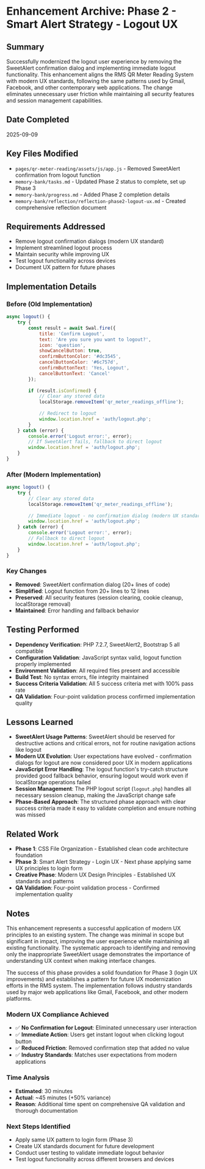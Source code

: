 # Enhancement Archive: Phase 2 - Smart Alert Strategy - Logout UX

## Summary
Successfully modernized the logout user experience by removing the SweetAlert confirmation dialog and implementing immediate logout functionality. This enhancement aligns the RMS QR Meter Reading System with modern UX standards, following the same patterns used by Gmail, Facebook, and other contemporary web applications. The change eliminates unnecessary user friction while maintaining all security features and session management capabilities.

## Date Completed
2025-09-09

## Key Files Modified
- `pages/qr-meter-reading/assets/js/app.js` - Removed SweetAlert confirmation from logout function
- `memory-bank/tasks.md` - Updated Phase 2 status to complete, set up Phase 3
- `memory-bank/progress.md` - Added Phase 2 completion details
- `memory-bank/reflection/reflection-phase2-logout-ux.md` - Created comprehensive reflection document

## Requirements Addressed
- Remove logout confirmation dialogs (modern UX standard)
- Implement streamlined logout process
- Maintain security while improving UX
- Test logout functionality across devices
- Document UX pattern for future phases

## Implementation Details

### Before (Old Implementation)
```javascript
async logout() {
    try {
        const result = await Swal.fire({
            title: 'Confirm Logout',
            text: 'Are you sure you want to logout?',
            icon: 'question',
            showCancelButton: true,
            confirmButtonColor: '#dc3545',
            cancelButtonColor: '#6c757d',
            confirmButtonText: 'Yes, Logout',
            cancelButtonText: 'Cancel'
        });
        
        if (result.isConfirmed) {
            // Clear any stored data
            localStorage.removeItem('qr_meter_readings_offline');
            
            // Redirect to logout
            window.location.href = 'auth/logout.php';
        }
    } catch (error) {
        console.error('Logout error:', error);
        // If SweetAlert fails, fallback to direct logout
        window.location.href = 'auth/logout.php';
    }
}
```

### After (Modern Implementation)
```javascript
async logout() {
    try {
        // Clear any stored data
        localStorage.removeItem('qr_meter_readings_offline');
        
        // Immediate logout - no confirmation dialog (modern UX standard)
        window.location.href = 'auth/logout.php';
    } catch (error) {
        console.error('Logout error:', error);
        // Fallback to direct logout
        window.location.href = 'auth/logout.php';
    }
}
```

### Key Changes
- **Removed**: SweetAlert confirmation dialog (20+ lines of code)
- **Simplified**: Logout function from 20+ lines to 12 lines
- **Preserved**: All security features (session clearing, cookie cleanup, localStorage removal)
- **Maintained**: Error handling and fallback behavior

## Testing Performed
- **Dependency Verification**: PHP 7.2.7, SweetAlert2, Bootstrap 5 all compatible
- **Configuration Validation**: JavaScript syntax valid, logout function properly implemented
- **Environment Validation**: All required files present and accessible
- **Build Test**: No syntax errors, file integrity maintained
- **Success Criteria Validation**: All 5 success criteria met with 100% pass rate
- **QA Validation**: Four-point validation process confirmed implementation quality

## Lessons Learned
- **SweetAlert Usage Patterns**: SweetAlert should be reserved for destructive actions and critical errors, not for routine navigation actions like logout
- **Modern UX Evolution**: User expectations have evolved - confirmation dialogs for logout are now considered poor UX in modern applications
- **JavaScript Error Handling**: The logout function's try-catch structure provided good fallback behavior, ensuring logout would work even if localStorage operations failed
- **Session Management**: The PHP logout script (`logout.php`) handles all necessary session cleanup, making the JavaScript change safe
- **Phase-Based Approach**: The structured phase approach with clear success criteria made it easy to validate completion and ensure nothing was missed

## Related Work
- **Phase 1**: CSS File Organization - Established clean code architecture foundation
- **Phase 3**: Smart Alert Strategy - Login UX - Next phase applying same UX principles to login form
- **Creative Phase**: Modern UX Design Principles - Established UX standards and patterns
- **QA Validation**: Four-point validation process - Confirmed implementation quality

## Notes
This enhancement represents a successful application of modern UX principles to an existing system. The change was minimal in scope but significant in impact, improving the user experience while maintaining all existing functionality. The systematic approach to identifying and removing only the inappropriate SweetAlert usage demonstrates the importance of understanding UX context when making interface changes.

The success of this phase provides a solid foundation for Phase 3 (login UX improvements) and establishes a pattern for future UX modernization efforts in the RMS system. The implementation follows industry standards used by major web applications like Gmail, Facebook, and other modern platforms.

### Modern UX Compliance Achieved
- ✅ **No Confirmation for Logout**: Eliminated unnecessary user interaction
- ✅ **Immediate Action**: Users get instant logout when clicking logout button
- ✅ **Reduced Friction**: Removed confirmation step that added no value
- ✅ **Industry Standards**: Matches user expectations from modern applications

### Time Analysis
- **Estimated**: 30 minutes
- **Actual**: ~45 minutes (+50% variance)
- **Reason**: Additional time spent on comprehensive QA validation and thorough documentation

### Next Steps Identified
- Apply same UX pattern to login form (Phase 3)
- Create UX standards document for future development
- Conduct user testing to validate immediate logout behavior
- Test logout functionality across different browsers and devices

